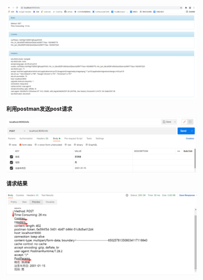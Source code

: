 ![4](https://github.com/fnoGXJ/test/blob/master/imgs/4.png)

**利用postman发送post请求**

![4](https://github.com/fnoGXJ/test/blob/master/imgs/3.png)

**请求结果**

![](https://github.com/fnoGXJ/test/blob/master/imgs/1.png)

